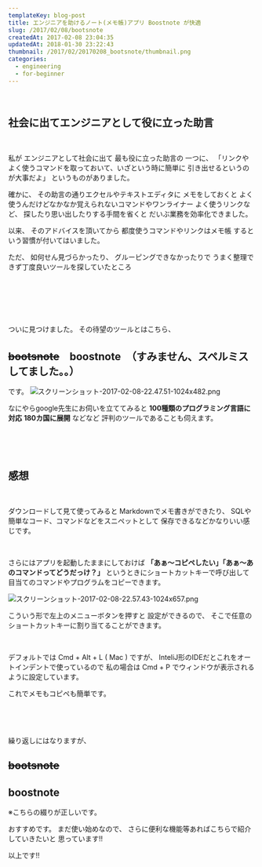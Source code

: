 ```yaml
---
templateKey: blog-post
title: エンジニアを助けるノート(メモ帳)アプリ Boostnote が快適
slug: /2017/02/08/bootsnote
createdAt: 2017-02-08 23:04:35
updatedAt: 2018-01-30 23:22:43
thumbnail: /2017/02/20170208_bootsnote/thumbnail.png
categories: 
  - engineering
  - for-beginner
---
```


&nbsp;
<h2 class="chapter">社会に出てエンジニアとして役に立った助言</h2>
&nbsp;

私が
エンジニアとして社会に出て
最も役に立った助言の
一つに、
「リンクやよく使うコマンドを取っておいて、いざという時に簡単に
引き出せるというのが大事だよ」
というものがありました。

<div class="after-intro"></div>

確かに、
その助言の通りエクセルやテキストエディタに
メモをしておくと
よく使うんだけどなかなか覚えられないコマンドやワンライナー
よく使うリンクなど、
探したり思い出したりする手間を省くと
だいぶ業務を効率化できました。

以来、
そのアドバイスを頂いてから
都度使うコマンドやリンクはメモ帳
するという習慣が付いてはいました。

ただ、
如何せん見づらかったり、
グルーピングできなかったりで
うまく整理できず丁度良いツールを探していたところ

&nbsp;

&nbsp;

&nbsp;

ついに見つけました。
その待望のツールとはこちら、
<h2><del datetime="2017-11-15T02:22:20+00:00">bootsnote</del>　boostnote　（すみません、スペルミスしてました。。）</h2>
です。
<img class="post-image" src="http://ver-1-0.net.s3-website-ap-northeast-1.amazonaws.com/uploads/2017/02/20170208_bootsnote/スクリーンショット-2017-02-08-22.47.51-1024x482.png" alt="スクリーンショット-2017-02-08-22.47.51-1024x482.png"/>

なにやらgoogle先生にお伺いを立ててみると
<strong>100種類のプログラミング言語に対応</strong>
<strong>180カ国に展開</strong>
などなど
評判のツールであることも伺えます。

&nbsp;

<div class="mid-article"></div>

&nbsp;
<h2 class="chapter">感想</h2>
&nbsp;

ダウンロードして見て使ってみると
Markdownでメモ書きができたり、
SQLや簡単なコード、コマンドなどをスニペットとして
保存できるなどかなりいい感じです。

&nbsp;

さらにはアプリを起動したままにしておけば
<strong>「あぁ〜コピペしたい」「あぁ〜あのコマンドってどうだっけ？」</strong>
というときにショートカットキーで呼び出して
目当てのコマンドやプログラムをコピーできます。

<img class="post-image" src="http://ver-1-0.net.s3-website-ap-northeast-1.amazonaws.com/uploads/2017/02/20170208_bootsnote/スクリーンショット-2017-02-08-22.57.43-1024x657.png" alt="スクリーンショット-2017-02-08-22.57.43-1024x657.png"/>

こういう形で左上のメニューボタンを押すと
設定ができるので、
そこで任意のショートカットキーに割り当てることができます。

&nbsp;

デフォルトでは Cmd + Alt + L ( Mac ) ですが、
InteliJ形のIDEだとこれをオートインデントで使っているので
私の場合は Cmd + P でウィンドウが表示されるように設定しています。

これでメモもコピペも簡単です。

&nbsp;

&nbsp;

繰り返しにはなりますが、
<h2><del datetime="2017-11-15T02:22:20+00:00">bootsnote</del></h2>

<h2>boostnote</h2>
※こちらの綴りが正しいです。


おすすめです。
まだ使い始めなので、
さらに便利な機能等あればこちらで紹介していきたいと
思っています!!

以上です!!

<div class="after-article"></div>
